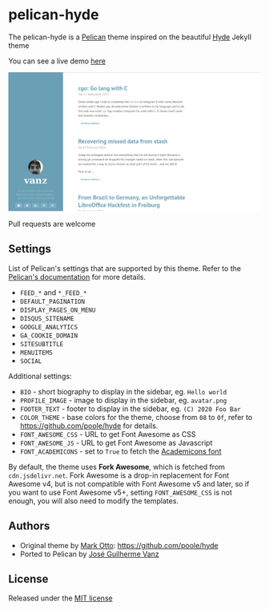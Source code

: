 # pelican-hyde

The pelican-hyde is a [Pelican](https://github.com/getpelican) theme inspired on the beautiful [Hyde](http://hyde.getpoole.com/) Jekyll theme

You can see a live demo [here](http://jvanz.github.io/)


![Screenshot](screenshot.png)

Pull requests are welcome


## Settings

List of Pelican's settings that are supported by this theme. Refer to the
[Pelican's documentation](https://docs.getpelican.com/en/stable/settings.html)
for more details.

- `FEED_*` and `*_FEED_*`
- `DEFAULT_PAGINATION`
- `DISPLAY_PAGES_ON_MENU`
- `DISQUS_SITENAME`
- `GOOGLE_ANALYTICS`
- `GA_COOKIE_DOMAIN`
- `SITESUBTITLE`
- `MENUITEMS`
- `SOCIAL`

Additional settings:

- `BIO` - short biography to display in the sidebar, eg. `Hello world`
- `PROFILE_IMAGE` - image to display in the sidebar, eg. `avatar.png`
- `FOOTER_TEXT` - footer to display in the sidebar, eg. `(C) 2020 Foo Bar`
- `COLOR_THEME` - base colors for the theme, choose from `08` to `0f`,
  refer to <https://github.com/poole/hyde> for details.
- `FONT_AWESOME_CSS` - URL to get Font Awesome as CSS
- `FONT_AWESOME_JS` - URL to get Font Awesome as Javascript
- `FONT_ACADEMICONS` - set to `True` to fetch the [Academicons font](https://jpswalsh.github.io/academicons/)

By default, the theme uses **Fork Awesome**, which is fetched from
`cdn.jsdelivr.net`. Fork Awesome is a drop-in replacement for Font Awesome v4,
but is not compatible with Font Awesome v5 and later, so if you want to use
Font Awesome v5+, setting `FONT_AWESOME_CSS` is not enough, you will also need
to modify the templates.


## Authors

- Original theme by [Mark Otto](https://github.com/mdo): <https://github.com/poole/hyde>
- Ported to Pelican by [José Guilherme Vanz](https://github.com/jvanz)


## License

Released under the [MIT license](LICENSE)
